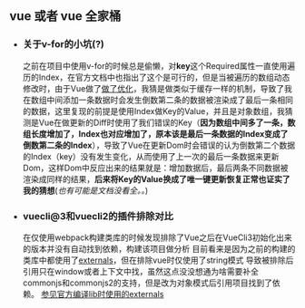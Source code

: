 ## vue 或者 vue 全家桶

* ### 关于v-for的小坑(?)
  之前在项目中使用v-for的时候总是偷懒，对**key**这个Required属性一直使用遍历的Index，在官方文档中也指出了这个是可行的，但是当被遍历的数组动态修改时，由于Vue做了[做了优化](https://cn.vuejs.org/v2/guide/list.html#%E6%95%B0%E7%BB%84%E6%9B%B4%E6%96%B0%E6%A3%80%E6%B5%8B)，我猜是做类似于缓存一样的机制，导致了我在数组中间添加一条数据时会发生倒数第二条的数据被渲染成了最后一条相同的数据，这里复现的前提是使用Index做Key的Value，并且是对象数组，我猜测是Vue在做更新的Diff时使用了我们错误的Key（**因为数组中间多了一条，数组长度增加了，Index也对应增加了，原本该是最后一条数据的Index变成了倒数第二条的Index**），导致了Vue在更新Dom时会错误的认为倒数第二个数据的Index（key）没有发生变化，从而使用了上一次的最后一条数据来更新Dom，这样Dom中反应出来的结果就是：增加数据后，最后两条不同数据被渲染成同样的结果，**后来将Key的Value换成了唯一键更新恢复正常也证实了我的猜想**(*也有可能是文档没看全。。*)  

* ### vuecli@3和vuecli2的插件排除对比
  在仅使用webpack构建类库的时候发现排除了Vue之后在VueCli3初始化出来的版本并没有自动找到依赖，构建该项目做分析
  目前看来是因为之前的构建的类库中都使用了[externals](https://webpack.docschina.org/configuration/externals/)，但在排除vue时仅使用了string模式
  导致被排除后引用只在window或者上下文中找，虽然这点没没想通为啥需要补全commonjs和commonjs2的支持，但是改为对象模式后引用项目找到了依赖。
  [参见官方编译lib时使用的externals](https://github.com/vuejs/vue-cli/blob/dev/packages/%40vue/cli-service/lib/commands/build/resolveLibConfig.js)
